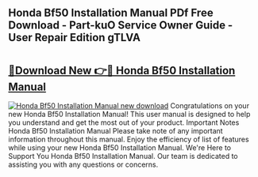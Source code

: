 ## Honda Bf50 Installation Manual PDf Free Download - Part-kuO Service Owner Guide - User Repair Edition gTLVA

# <h2><a href="http://bc5026.oget.top/?id=Honda+Bf50+Installation+Manual">🔗Download New 👉🔴 Honda Bf50 Installation Manual</a></h2>

[![Honda Bf50 Installation Manual new download](https://i.imgur.com/5g1atiW.png)](http://bc5026.oget.top/?id=Honda+Bf50+Installation+Manual)
Congratulations on your new Honda Bf50 Installation Manual! This user manual is designed to help you understand and get the most out of your product. Important Notes Honda Bf50 Installation Manual Please take note of any important information throughout this manual. Enjoy the efficiency of list of features while using your new Honda Bf50 Installation Manual. We're Here to Support You Honda Bf50 Installation Manual. Our team is dedicated to assisting you with any questions or concerns.
